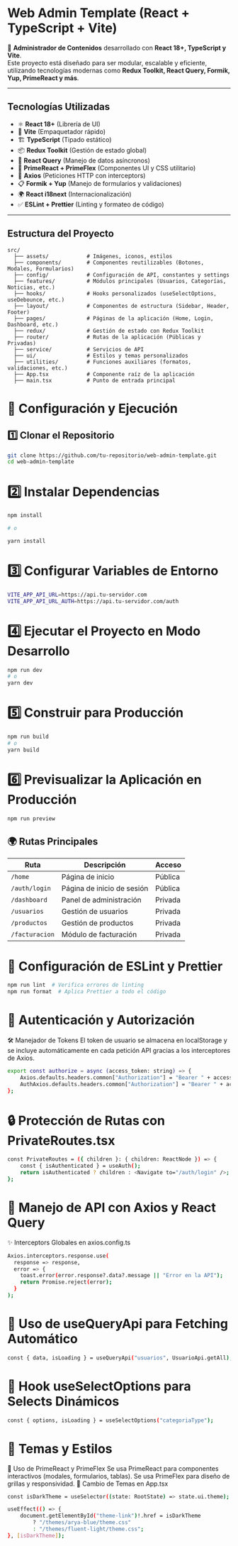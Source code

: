 # Web Admin Template (React + TypeScript + Vite)

🚀 **Administrador de Contenidos** desarrollado con **React 18+, TypeScript y Vite**.  
Este proyecto está diseñado para ser modular, escalable y eficiente, utilizando tecnologías modernas como **Redux Toolkit, React Query, Formik, Yup, PrimeReact y más**.

---

## Tecnologías Utilizadas

- ⚛ **React 18+** (Librería de UI)
- 🚀 **Vite** (Empaquetador rápido)
- 🏗 **TypeScript** (Tipado estático)
- 📦 **Redux Toolkit** (Gestión de estado global)
- 🔄 **React Query** (Manejo de datos asíncronos)
- 🎨 **PrimeReact + PrimeFlex** (Componentes UI y CSS utilitario)
- 📡 **Axios** (Peticiones HTTP con interceptors)
- 📋 **Formik + Yup** (Manejo de formularios y validaciones)
- 🌍 **React i18next** (Internacionalización)
- ✅ **ESLint + Prettier** (Linting y formateo de código)

---

## Estructura del Proyecto

```plaintext
src/
  ├── assets/            # Imágenes, iconos, estilos
  ├── components/        # Componentes reutilizables (Botones, Modales, Formularios)
  ├── config/            # Configuración de API, constantes y settings
  ├── features/          # Módulos principales (Usuarios, Categorías, Noticias, etc.)
  ├── hooks/             # Hooks personalizados (useSelectOptions, useDebounce, etc.)
  ├── layout/            # Componentes de estructura (Sidebar, Header, Footer)
  ├── pages/             # Páginas de la aplicación (Home, Login, Dashboard, etc.)
  ├── redux/             # Gestión de estado con Redux Toolkit
  ├── router/            # Rutas de la aplicación (Públicas y Privadas)
  ├── service/           # Servicios de API
  ├── ui/                # Estilos y temas personalizados
  ├── utilities/         # Funciones auxiliares (formatos, validaciones, etc.)
  ├── App.tsx            # Componente raíz de la aplicación
  ├── main.tsx           # Punto de entrada principal
```

# 📌 Configuración y Ejecución

## 1️⃣ Clonar el Repositorio

```bash
git clone https://github.com/tu-repositorio/web-admin-template.git
cd web-admin-template
```

# 2️⃣ Instalar Dependencias

```bash
npm install

# o

yarn install
```

# 3️⃣ Configurar Variables de Entorno

```bash
VITE_APP_API_URL=https://api.tu-servidor.com
VITE_APP_API_URL_AUTH=https://api.tu-servidor.com/auth
```

# 4️⃣ Ejecutar el Proyecto en Modo Desarrollo

```bash
npm run dev
# o
yarn dev

```

# 5️⃣ Construir para Producción

```bash
npm run build
# o
yarn build
```

# 6️⃣ Previsualizar la Aplicación en Producción

```bash
npm run preview
```

## 🌍 Rutas Principales

| Ruta           | Descripción                | Acceso  |
| -------------- | -------------------------- | ------- |
| `/home`        | Página de inicio           | Pública |
| `/auth/login`  | Página de inicio de sesión | Pública |
| `/dashboard`   | Panel de administración    | Privada |
| `/usuarios`    | Gestión de usuarios        | Privada |
| `/productos`   | Gestión de productos       | Privada |
| `/facturacion` | Módulo de facturación      | Privada |

# 🎨 Configuración de ESLint y Prettier

```bash
npm run lint  # Verifica errores de linting
npm run format  # Aplica Prettier a todo el código
```

# 🔑 Autenticación y Autorización

🛠 Manejador de Tokens
El token de usuario se almacena en localStorage y se incluye automáticamente en cada petición API gracias a los interceptores de Axios.

```bash
export const authorize = async (access_token: string) => {
    Axios.defaults.headers.common["Authorization"] = "Bearer " + access_token;
    AuthAxios.defaults.headers.common["Authorization"] = "Bearer " + access_token;
};
```

# 🔒 Protección de Rutas con PrivateRoutes.tsx

```bash
const PrivateRoutes = ({ children }: { children: ReactNode }) => {
    const { isAuthenticated } = useAuth();
    return isAuthenticated ? children : <Navigate to="/auth/login" />;
};
```

# 📡 Manejo de API con Axios y React Query

✨ Interceptors Globales en axios.config.ts

```bash
Axios.interceptors.response.use(
  response => response,
  error => {
    toast.error(error.response?.data?.message || "Error en la API");
    return Promise.reject(error);
  }
);

```

# 🚀 Uso de useQueryApi para Fetching Automático

```bash
const { data, isLoading } = useQueryApi("usuarios", UsuarioApi.getAll);
```

# 🎯 Hook useSelectOptions para Selects Dinámicos

```bash
const { options, isLoading } = useSelectOptions("categoriaType");

```

# 🎨 Temas y Estilos

📌 Uso de PrimeReact y PrimeFlex
Se usa PrimeReact para componentes interactivos (modales, formularios, tablas).
Se usa PrimeFlex para diseño de grillas y responsividad.
🎨 Cambio de Temas en App.tsx

```bash
const isDarkTheme = useSelector((state: RootState) => state.ui.theme);

useEffect(() => {
    document.getElementById("theme-link")!.href = isDarkTheme
        ? "/themes/arya-blue/theme.css"
        : "/themes/fluent-light/theme.css";
}, [isDarkTheme]);

```
